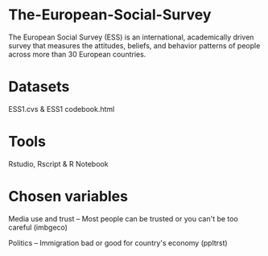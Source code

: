 # The-European-Social-Survey
The European Social Survey (ESS) is an international, academically driven survey that measures the attitudes, beliefs, and behavior patterns of people across more than 30 European countries.
# Datasets
ESS1.cvs & ESS1 codebook.html
# Tools
Rstudio, Rscript & R Notebook
# Chosen variables
 Media use and trust – Most people can be trusted or you can't be too careful (imbgeco)
 
 Politics – Immigration bad or good for country's economy (ppltrst)


 
